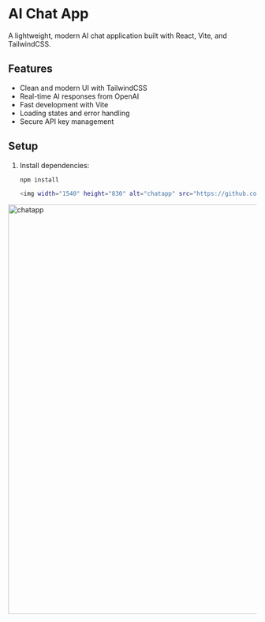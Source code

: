 # AI Chat App

A lightweight, modern AI chat application built with React, Vite, and TailwindCSS.

## Features

- Clean and modern UI with TailwindCSS
- Real-time AI responses from OpenAI
- Fast development with Vite
- Loading states and error handling
- Secure API key management
  
## Setup

1. Install dependencies:
   ```bash
   npm install

   <img width="1540" height="830" alt="chatapp" src="https://github.com/user-attachments/assets/4cfbc0c1-338e-418d-8410-b4ee374bbbd3" />
<img width="1540" height="830" alt="chatapp" src="https://github.com/user-attachments/assets/51ecc49d-f5c4-4ba2-89ea-61307a562ec0" />
